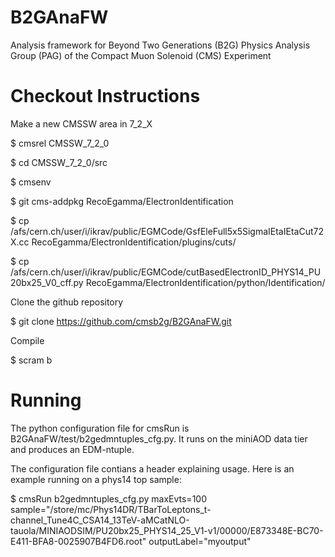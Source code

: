 B2GAnaFW
========

Analysis framework for Beyond Two Generations (B2G) Physics Analysis Group (PAG) of the Compact Muon Solenoid (CMS) Experiment

Checkout Instructions
=====================

Make a new CMSSW area in 7_2_X

$ cmsrel CMSSW_7_2_0

$ cd CMSSW_7_2_0/src

$ cmsenv


$ git cms-addpkg RecoEgamma/ElectronIdentification 

$ cp /afs/cern.ch/user/i/ikrav/public/EGMCode/GsfEleFull5x5SigmaIEtaIEtaCut72X.cc RecoEgamma/ElectronIdentification/plugins/cuts/

$ cp /afs/cern.ch/user/i/ikrav/public/EGMCode/cutBasedElectronID_PHYS14_PU20bx25_V0_cff.py RecoEgamma/ElectronIdentification/python/Identification/ 


Clone the github repository

$ git clone https://github.com/cmsb2g/B2GAnaFW.git 

Compile

$ scram b

Running
=======

The python configuration file for cmsRun is B2GAnaFW/test/b2gedmntuples_cfg.py. It runs on the miniAOD data tier and produces an EDM-ntuple.

The configuration file contians a header explaining usage. Here is an example running on a phys14 top sample:

$ cmsRun b2gedmntuples_cfg.py maxEvts=100 sample="/store/mc/Phys14DR/TBarToLeptons_t-channel_Tune4C_CSA14_13TeV-aMCatNLO-tauola/MINIAODSIM/PU20bx25_PHYS14_25_V1-v1/00000/E873348E-BC70-E411-BFA8-0025907B4FD6.root" outputLabel="myoutput"
